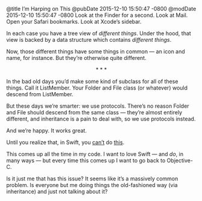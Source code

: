 @title I’m Harping on This
@pubDate 2015-12-10 15:50:47 -0800
@modDate 2015-12-10 15:50:47 -0800
Look at the Finder for a second. Look at Mail. Open your Safari bookmarks. Look at Xcode’s sidebar.

In each case you have a tree view of *different things*. Under the hood, that view is backed by a data structure which contains *different things*.

Now, those different things have some things in common — an icon and name, for instance. But they’re otherwise quite different.

<p style="text-align:center">* * *</p>

In the bad old days you’d make some kind of subclass for all of these things. Call it ListMember. Your Folder and File class (or whatever) would descend from ListMember.

But these days we’re smarter: we use protocols. There’s no reason Folder and File should descend from the same class — they’re almost entirely different, and inheritance is a pain to deal with, so we use protocols instead.

And we’re happy. It works great.

Until you realize that, in Swift, you <a href="http://inessential.com/2015/07/19/secret_projects_diary_2_swift_2_0_prot">can’t</a> do <a href="http://inessential.com/2015/08/05/swift_diary_9_where_im_stuck">this</a>.

This comes up all the time in my code. I want to love Swift — and <em>do</em>, in many ways — but every time this comes up I want to go back to Objective-C.

Is it just me that has this issue? It seems like it’s a massively common problem. Is everyone but me doing things the old-fashioned way (via inheritance) and just not talking about it?
